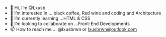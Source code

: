 - 👋 Hi, I’m @Lxusb
- 👀 I’m interested in ... black coffee, Red wine and coding and Architecture
- 🌱 I’m currently learning ...HTML & CSS
- 💞️ I’m looking to collaborate on ...Front-End Developments
- 📫 How to reach me ... @lxusbrwn or lxusbrwn@outlook.com

<!---
Lxusb/Lxusb is a ✨ special ✨ repository because its `README.md` (this file) appears on your GitHub profile.
You can click the Preview link to take a look at your changes.
--->
